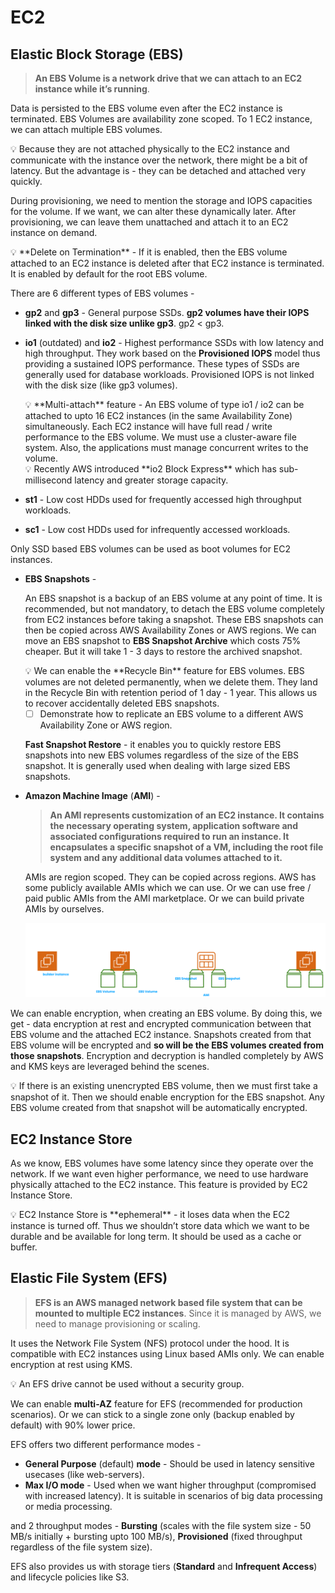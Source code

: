 # EC2

## Elastic Block Storage (EBS)

> **An EBS Volume is a network drive that we can attach to an EC2 instance while it’s running**.
> 

Data is persisted to the EBS volume even after the EC2 instance is terminated. EBS Volumes are availability zone scoped. To 1 EC2 instance, we can attach multiple EBS volumes.

<aside>
💡 Because they are not attached physically to the EC2 instance and communicate with the instance over the network, there might be a bit of latency. But the advantage is - they can be detached and attached very quickly.

</aside>

During provisioning, we need to mention the storage and IOPS capacities for the volume. If we want, we can alter these dynamically later. After provisioning, we can leave them unattached and attach it to an EC2 instance on demand.

<aside>
💡 **Delete on Termination** - If it is enabled, then the EBS volume attached to an EC2 instance is deleted after that EC2 instance is terminated. It is enabled by default for the root EBS volume.

</aside>

There are 6 different types of EBS volumes -

- **gp2** and **gp3** - General purpose SSDs. **gp2 volumes have their IOPS linked with the disk size unlike gp3**. gp2 < gp3.
- **io1** (outdated) and **io2** - Highest performance SSDs with low latency and high throughput. They work based on the **Provisioned IOPS** model thus providing a sustained IOPS performance. These types of SSDs are generally used for database workloads. Provisioned IOPS is not linked with the disk size (like gp3 volumes).
    
    <aside>
    💡 **Multi-attach** feature - An EBS volume of type io1 / io2 can be attached to upto 16 EC2 instances (in the same Availability Zone) simultaneously. Each EC2 instance will have full read / write performance to the EBS volume.
    We must use a cluster-aware file system. Also, the applications must manage concurrent writes to the volume.
    
    </aside>
    
    <aside>
    💡 Recently AWS introduced **io2 Block Express** which has sub-millisecond latency and greater storage capacity.
    
    </aside>
    
- **st1** - Low cost HDDs used for frequently accessed high throughput workloads.
- **sc1** - Low cost HDDs used for infrequently accessed workloads.

Only SSD based EBS volumes can be used as boot volumes for EC2 instances.

- **EBS Snapshots** -
    
    An EBS snapshot is a backup of an EBS volume at any point of time. It is recommended, but not mandatory, to detach the EBS volume completely from EC2 instances before taking a snapshot. These EBS snapshots can then be copied across AWS Availability Zones or AWS regions. We can move an EBS snapshot to **EBS Snapshot Archive** which costs 75% cheaper. But it will take 1 - 3 days to restore the archived snapshot.
    
    <aside>
    💡 We can enable the **Recycle Bin** feature for EBS volumes. EBS volumes are not deleted permanently, when we delete them. They land in the Recycle Bin with retention period of 1 day - 1 year. This allows us to recover accidentally deleted EBS snapshots.
    
    </aside>
    
    - [ ]  Demonstrate how to replicate an EBS volume to a different AWS Availability Zone or AWS region.
    
    **Fast Snapshot Restore** - it enables you to quickly restore EBS snapshots into new EBS volumes regardless of the size of the EBS snapshot. It is generally used when dealing with large sized EBS snapshots.
    
- **Amazon Machine Image** (**AMI**) -
    
    > **An AMI represents customization of an EC2 instance. It contains the necessary operating system, application software and associated configurations required to run an instance. It encapsulates a specific snapshot of a VM, including the root file system and any additional data volumes attached to it.**
    > 
    
    AMIs are region scoped. They can be copied across regions. AWS has some publicly available AMIs which we can use. Or we can use free / paid public AMIs from the AMI marketplace. Or we can build private AMIs by ourselves.
    
    ![Building AMI](./media/building-ami.png)
    

We can enable encryption, when creating an EBS volume. By doing this, we get - data encryption at rest and encrypted communication between that EBS volume and the attached EC2 instance. Snapshots created from that EBS volume will be encrypted and **so will be the EBS volumes created from those snapshots**. Encryption and decryption is handled completely by AWS and KMS keys are leveraged behind the scenes.

<aside>
💡 If there is an existing unencrypted EBS volume, then we must first take a snapshot of it. Then we should enable encryption for the EBS snapshot. Any EBS volume created from that snapshot will be automatically encrypted.

</aside>

## EC2 Instance Store

As we know, EBS volumes have some latency since they operate over the network. If we want even higher performance, we need to use hardware physically attached to the EC2 instance. This feature is provided by EC2 Instance Store.

<aside>
💡 EC2 Instance Store is **ephemeral** - it loses data when the EC2 instance is turned off. Thus we shouldn’t store data which we want to be durable and be available for long term. It should be used as a cache or buffer.

</aside>

## Elastic File System (EFS)

> **EFS is an AWS managed network based file system that can be mounted to multiple EC2 instances**. Since it is managed by AWS, we need to manage provisioning or scaling.
> 

It uses the Network File System (NFS) protocol under the hood. It is compatible with EC2 instances using Linux based AMIs only. We can enable encryption at rest using KMS.

<aside>
💡 An EFS drive cannot be used without a security group.

</aside>

We can enable **multi-AZ** feature for EFS (recommended for production scenarios). Or we can stick to a single zone only (backup enabled by default) with 90% lower price.

EFS offers two different performance modes -

- **General Purpose** (default) **mode** - Should be used in latency sensitive usecases (like web-servers).
- **Max I/O mode** - Used when we want higher throughput (compromised with increased latency). It is suitable in scenarios of big data processing or media processing.

and 2 throughput modes - **Bursting** (scales with the file system size - 50 MB/s initially + bursting upto 100 MB/s), **Provisioned** (fixed throughput regardless of the file system size).

EFS also provides us with storage tiers (**Standard** and **Infrequent Access**) and lifecycle policies like S3.